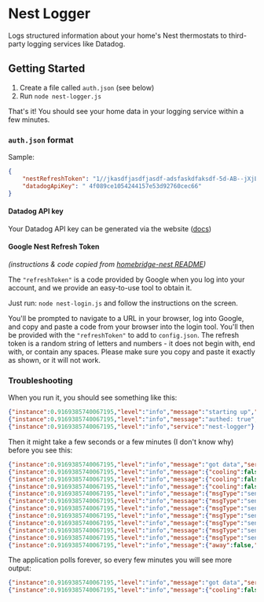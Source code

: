 # Nest Logger

Logs structured information about your home's Nest thermostats to third-party logging services like Datadog.

## Getting Started
1. Create a file called `auth.json` (see below)
2. Run `node nest-logger.js`

That's it! You should see your home data in your logging service within a few minutes.

### `auth.json` format

Sample:
```json
{
    "nestRefreshToken": "1//jkasdfjasdfjasdf-adsfaskdfaksdf-5d-AB--jXjLuU0S8XjDjf",
    "datadogApiKey": " 4f089ce1054244157e53d92760cec66"
}
```

#### Datadog API key
Your Datadog API key can be generated via the website ([docs](https://docs.datadoghq.com/account_management/api-app-keys/))

#### Google Nest Refresh Token
_(instructions & code copied from [homebridge-nest README](https://github.com/chrisjshull/homebridge-nest/blob/128392fe8f3110f2cd71e703b5b39a870b91bd96/README.md))_

The `"refreshToken"` is a code provided by Google when you log into your account, and we provide an easy-to-use tool to obtain it.

Just run: `node nest-login.js` and follow the instructions on the screen. 

You'll be prompted to navigate to a URL in your browser, log into Google, and copy and paste a code from your browser into the login tool. You'll then be provided with the `"refreshToken"` to add to `config.json`. The refresh token is a random string
of letters and numbers - it does not begin with, end with, or contain any spaces. Please make sure you copy and paste it exactly as shown, or it will not work.

### Troubleshooting

When you run it, you should see something like this:

```json
{"instance":0.9169385740067195,"level":"info","message":"starting up","service":"nest-logger"}
{"instance":0.9169385740067195,"level":"info","message":"authed: true","service":"nest-logger"}
{"instance":0.9169385740067195,"level":"info","service":"nest-logger"}
```
Then it might take a few seconds or a few minutes (I don't know why) before you see this:
```json
{"instance":0.9169385740067195,"level":"info","message":"got data","service":"nest-logger"}
{"instance":0.9169385740067195,"level":"info","message":{"cooling":false,"fan":false,"fanMode":"FAN_MODE_AUTO","heating":false,"humidity":35.899993896484375,"mode":"heat","msgType":"thermostat","room":"Living Room","sensor":"Living Room Thermostat","state":"off","targetTemp":73.01753845214844,"targetTempType":"heat","temp":73.4},"service":"nest-logger"}
{"instance":0.9169385740067195,"level":"info","message":{"cooling":false,"fan":false,"fanMode":"FAN_MODE_AUTO","heating":false,"humidity":42.399993896484375,"mode":"heat","msgType":"thermostat","room":"Entryway","sensor":"Entryway Thermostat","state":"off","targetTemp":72.79863586425782,"targetTempType":"heat","temp":72.30199890136718},"service":"nest-logger"}
{"instance":0.9169385740067195,"level":"info","message":{"cooling":false,"fan":false,"fanMode":"FAN_MODE_AUTO","heating":false,"humidity":44.09999084472656,"mode":"range","msgType":"thermostat","room":"Master Bedroom","sensor":"Master Bedroom Thermostat","state":"off","targetTemp":70.60386962890625,"targetTempType":"range","temp":69.60199890136718},"service":"nest-logger"}
{"instance":0.9169385740067195,"level":"info","message":{"msgType":"sensor","sensor":"Kitchen","temp":73.57998352050781},"service":"nest-logger"}
{"instance":0.9169385740067195,"level":"info","message":{"msgType":"sensor","sensor":"Living Room","temp":73.4},"service":"nest-logger"}
{"instance":0.9169385740067195,"level":"info","message":{"msgType":"sensor","sensor":"Play Room","temp":72.31998901367187},"service":"nest-logger"}
{"instance":0.9169385740067195,"level":"info","message":{"msgType":"sensor","sensor":"Sam’s Office","temp":75.3799835205078},"service":"nest-logger"}
{"instance":0.9169385740067195,"level":"info","message":{"msgType":"sensor","sensor":"Master Bedroom","temp":69.61998901367187},"service":"nest-logger"}
{"instance":0.9169385740067195,"level":"info","message":{"msgType":"sensor","sensor":"Kids Room","temp":67.63997802734374},"service":"nest-logger"}
{"instance":0.9169385740067195,"level":"info","message":{"msgType":"sensor","sensor":"Keith’s Office","temp":69.61998901367187},"service":"nest-logger"}
{"instance":0.9169385740067195,"level":"info","message":{"away":false,"msgType":"homeAway"},"service":"nest-logger"}
```
The application polls forever, so every few minutes you will see more output:
```json
{"instance":0.9169385740067195,"level":"info","message":"got data","service":"nest-logger"}
{"instance":0.9169385740067195,"level":"info","message":{"cooling":false,"fan":false,"fanMode":"FAN_MODE_AUTO","heating":false,"humidity":35.899993896484375,"mode":"heat","msgType":"thermostat","room":"Living Room","sensor":"Living Room Thermostat","state":"off","targetTemp":73.01753845214844,"targetTempType":"heat","temp":73.4},"service":"nest-logger"}
```
